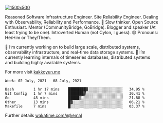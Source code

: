 [![1500x500](https://user-images.githubusercontent.com/536449/87228151-7d711200-c39f-11ea-9cd5-a511464c430f.jpeg "Kemal Akkoyun")](https://github.com/kakkoyun)

<!--
**kakkoyun/kakkoyun** is a ✨ _special_ ✨ repository because its `README.md` (this file) appears on your GitHub profile.

Here are some ideas to get you started:

- 🔭 I’m currently working on ...
- 🌱 I’m currently learning ...
- 👯 I’m looking to collaborate on ...
- 🤔 I’m looking for help with ...
- 💬 Ask me about ...
- 📫 How to reach me: ...
- 😄 Pronouns: ...
- ⚡ Fun fact: ...

<table border="0">
  <tbody>
    <tr valign="top">
      <td width="50%" align="center">
        <img src="https://github-readme-stats.vercel.app/api?username=kakkoyun&show_icons=true&count_private=true&theme=gotham&layout=default" />
      </td>
      <td width="50%" align="center">
        <img src="https://github-readme-stats.vercel.app/api/wakatime?username=kemal&theme=gotham&layout=default" />
      </td>
    </tr>
  </tbody>
</table>
-->


Reasoned Software Infrastructure Engineer. Site Reliability Engineer. Dealing with Observability, Reliability and Performance. 
🤔 Slow thinker. Open Source Enthusiast. Mentor (CommunityBridge, GoBridge). Blogger and speaker (At least trying to be one). 
Introverted Human (not Cylon, I guess). 😄 Pronouns: He/Him or They/Them.

🔭 I’m currently working on to build large scale, distributed systems, observability infrastructure, and real-time data storage systems.
🌱 I’m currently learning internals of timeseries databases, distributed systems and building highly available systems.

For more visit [kakkoyun.me](https://kakkoyun.me)

<!--START_SECTION:waka-->
```text
Week: 02 July, 2021 - 08 July, 2021

Bash         1 hr 17 mins    ████████▓░░░░░░░░░░░░░░░░   34.95 % 
Git Config   1 hr 7 mins     ███████▓░░░░░░░░░░░░░░░░░   30.41 % 
Go           48 mins         █████▒░░░░░░░░░░░░░░░░░░░   21.88 % 
Other        13 mins         █▓░░░░░░░░░░░░░░░░░░░░░░░   06.21 % 
Makefile     7 mins          █░░░░░░░░░░░░░░░░░░░░░░░░   03.37 % 
```
<!--END_SECTION:waka-->

Further details [wakatime.com/@kemal](https://wakatime.com/@kemal)
